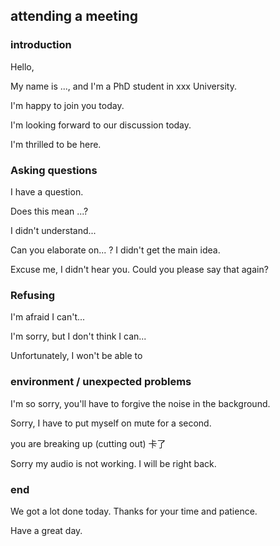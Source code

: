 ## attending a meeting

### introduction

Hello,

My name is ..., and I'm a PhD student in xxx University.

I'm happy to join you today.

I'm looking forward to our discussion today.

I'm thrilled to be here.



### Asking questions

I have a question.

Does this mean ...?

I didn't understand...

Can you elaborate on... ? I didn't get the main idea.

Excuse me, I didn't hear you. Could you please say that again?



### Refusing

I'm afraid I can't...

I'm sorry, but I don't think I can...

Unfortunately, I won't be able to 



### environment / unexpected problems

I'm so sorry, you'll have to forgive the noise in the background.

Sorry, I have to put myself on mute for a second.

you are breaking up (cutting out) 卡了

Sorry my audio is not working. I will be right back.



### end

We got a lot done today. Thanks for your time and patience.

Have a great day.

